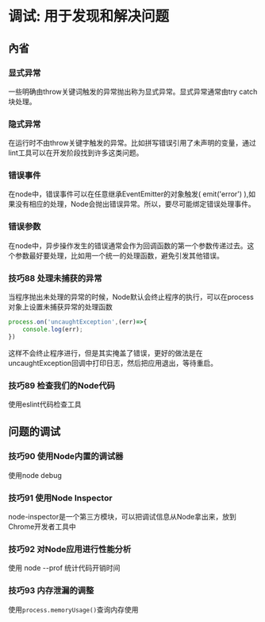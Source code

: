 # 调试: 用于发现和解决问题

## 內省

### 显式异常

一些明确由throw关键词触发的异常抛出称为显式异常。显式异常通常由try catch块处理。

### 隐式异常

在运行时不由throw关键字触发的异常。比如拼写错误引用了未声明的变量，通过lint工具可以在开发阶段找到许多这类问题。

### 错误事件

在node中，错误事件可以在任意继承EventEmitter的对象触发( emit('error') ),如果没有相应的处理，Node会抛出错误异常。所以，要尽可能绑定错误处理事件。

### 错误参数

在node中，异步操作发生的错误通常会作为回调函数的第一个参数传递过去。这个参数最好要处理，比如用一个统一的处理函数，避免引发其他错误。

### 技巧88 处理未捕获的异常

当程序抛出未处理的异常的时候，Node默认会终止程序的执行，可以在process对象上设置未捕获异常的处理函数

```javascript
process.on('uncaughtException',(err)=>{
    console.log(err);
})
```

这样不会终止程序进行，但是其实掩盖了错误，更好的做法是在uncaughtException回调中打印日志，然后把应用退出，等待重启。

### 技巧89 检查我们的Node代码

使用eslint代码检查工具

## 问题的调试

### 技巧90 使用Node内置的调试器

使用node debug

### 技巧91 使用Node Inspector

node-inspector是一个第三方模块，可以把调试信息从Node拿出来，放到Chrome开发者工具中

### 技巧92 对Node应用进行性能分析

使用 node --prof 统计代码开销时间

### 技巧93 内存泄漏的调整

使用```process.memoryUsage()```查询内存使用
